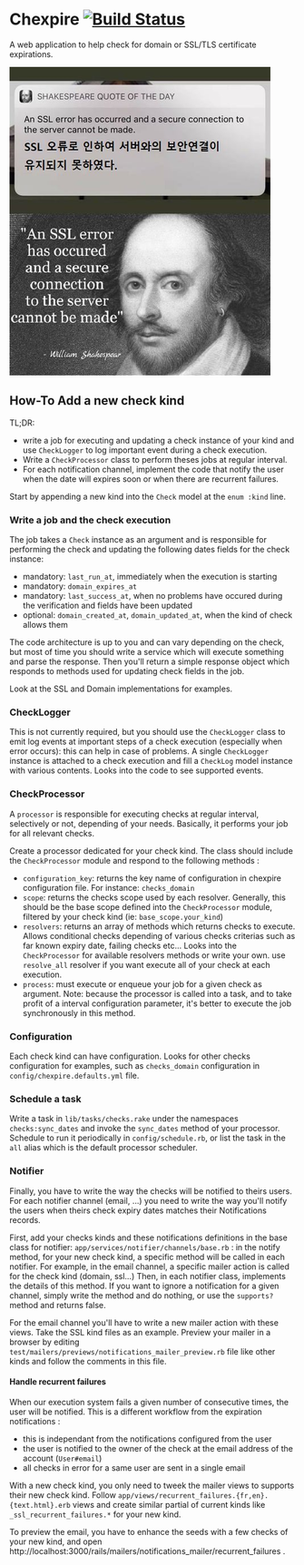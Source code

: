 # Chexpire [![Build Status](https://travis-ci.org/Evolix/chexpire.svg?branch=master)](https://travis-ci.org/Evolix/chexpire)

A web application to help check for domain or SSL/TLS certificate expirations.

![Shakespeare quote: « An SSL error has occured and a secure connection to the server cannot be made. »](app/assets/images/shakespeare_quote_ssl.png)


## How-To Add a new check kind

TL;DR:

- write a job for executing and updating a check instance of your kind and use `CheckLogger` to log important event during a check execution.
- Write a `CheckProcessor` class to perform theses jobs at regular interval.
- For each notification channel, implement the code that notify the user when the date will expires soon or when there are recurrent failures.


Start by appending a new kind into the `Check` model at the `enum :kind` line.

### Write a job and the check execution

The job takes a `Check` instance as an argument and is responsible for performing the check and updating the following dates fields for the check instance:

  - mandatory: `last_run_at`, immediately when the execution is starting
  - mandatory: `domain_expires_at`
  - mandatory: `last_success_at`, when no problems have occured during the verification and fields have been updated
  - optional: `domain_created_at`, `domain_updated_at`, when the kind of check allows them

The code architecture is up to you and can vary depending on the check, but most of time you should write a service which will execute something and parse the response. Then you'll return a simple response object which responds to methods used for updating check fields in the job.

Look at the SSL and Domain implementations for examples.


### CheckLogger

This is not currently required, but you should use the `CheckLogger` class to emit log events at important steps of a check execution (especially when error occurs): this can help in case of problems. A single `CheckLogger` instance is attached to a check execution and fill a `CheckLog` model instance with various contents. Looks into the code to see supported events.

### CheckProcessor

A `processor` is responsible for executing checks at regular interval, selectively or not, depending of your needs.
Basically, it performs your job for all relevant checks.

Create a processor dedicated for your check kind. The class should include the `CheckProcessor` module and respond to the following methods :

- `configuration_key`: returns the key name of configuration in chexpire configuration file. For instance: `checks_domain`
- `scope`: returns the checks scope used by each resolver. Generally, this should be the base scope defined into the `CheckProcessor` module, filtered by your check kind (ie: `base_scope.your_kind`)
- `resolvers`: returns an array of methods which returns checks to execute. Allows conditional checks depending of various checks criterias such as far known expiry date, failing checks etc…
Looks into the `CheckProcessor` for available resolvers methods or write your own. use `resolve_all` resolver if you want execute all of your check at each execution.
- `process`: must execute or enqueue your job for a given check as argument. Note: because the processor is called into a task, and to take profit of a interval configuration parameter, it's better to execute the job synchronously in this method.

### Configuration

Each check kind can have configuration. Looks for other checks configuration for examples, such as `checks_domain` configuration in `config/chexpire.defaults.yml` file.

### Schedule a task

Write a task in `lib/tasks/checks.rake` under the namespaces `checks:sync_dates` and invoke the `sync_dates` method of your processor. Schedule to run it periodically in `config/schedule.rb`, or list the task in the `all` alias which is the default processor scheduler.

### Notifier

Finally, you have to write the way the checks will be notified to theirs users. For each notifier channel (email, …) you need to write the way you'll notify the users when theirs check expiry dates matches their Notifications records.


First, add your checks kinds and these notifications definitions in the base class for notifier: `app/services/notifier/channels/base.rb` : in the notify method, for your new check kind, a specific method will be called in each notifier. For example, in the email channel, a specific mailer action is called for the check kind (domain, ssl…)
Then, in each notifier class, implements the details of this method. If you want to ignore a notification for a given channel, simply write the method and do nothing, or use the `supports?` method and returns false.

For the email channel you'll have to write a new mailer action with these views. Take the SSL  kind files as an example. Preview your mailer in a browser by editing `test/mailers/previews/notifications_mailer_preview.rb` file like other kinds and follow the comments in this file.

#### Handle recurrent failures

When our execution system fails a given number of consecutive times, the user will be notified. This is a different workflow from the expiration notifications :
- this is independant from the notifications configured from the user
- the user is notified to the owner of the check at the email address of the account (`User#email`)
- all checks in error for a same user are sent in a single email

With a new check kind, you only need to tweek the mailer views to supports their new check kind. Follow `app/views/recurrent_failures.{fr,en}.{text.html}.erb` views and create similar partial of current kinds like `_ssl_recurrent_failures.*` for your new kind.

To preview the email, you have to enhance the seeds with a few checks of your new kind, and open http://localhost:3000/rails/mailers/notifications_mailer/recurrent_failures .
